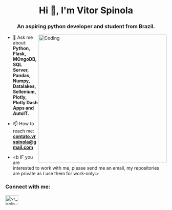 <h1 align="center">Hi 👋, I'm Vitor Spinola</h1>
<h3 align="center">An aspiring python developer and student from Brazil.</h3>
<img align="right" alt="Coding" width="400" src="https://media.tenor.com/GfSX-u7VGM4AAAAC/coding.gif">

- 💬 Ask me about:
**Python, Flask, MOngoDB, SQL Server, Pandas, Numpy, Datalakes, Sellenium, Plotly, Plotly Dash Apps and AutoIT.**

- 📫 How to reach me:
**contato.vrspinola@gmail.com**

- <b IF you are interested to work with me, please send me an email, my repositories are private as I use them for work-only:>
<h3 align="left">Connect with me:</h3>
<p align="left">
<a href="https://instagram.com/vr_spinola" target="blank"><img align="center" src="https://raw.githubusercontent.com/rahuldkjain/github-profile-readme-generator/master/src/images/icons/Social/instagram.svg" alt="vr_spinola" height="30" width="40" /></a>
</p>





